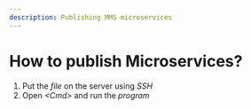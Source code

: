 ```yaml
---
description: Publishing MMS microservices
---
```


# How to publish Microservices?

1. Put the _file_ on the server using _SSH_
2. Open _&lt;Cmd&gt;_ and run the _program_

